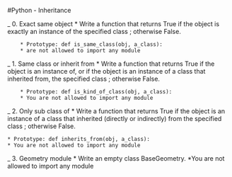 #Python - Inheritance


_ 0. Exact same object
    * Write a function that returns True if the object is exactly an instance of the specified class ; otherwise False.

        * Prototype: def is_same_class(obj, a_class):
        * are not allowed to import any module

_ 1. Same class or inherit from
    * Write a function that returns True if the object is an instance of, or if the object is an instance of a class that inherited from, the specified class ; otherwise False.

        * Prototype: def is_kind_of_class(obj, a_class):
        * You are not allowed to import any module

_ 2. Only sub class of
    * Write a function that returns True if the object is an instance of a class that inherited (directly or indirectly) from the specified class ; otherwise False.

    * Prototype: def inherits_from(obj, a_class):
    * You are not allowed to import any module
_ 3. Geometry module
    * Write an empty class BaseGeometry.
        *You are not allowed to import any module
